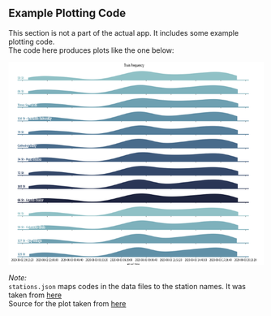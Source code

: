 ## Example Plotting Code

This section is not a part of the actual app. It includes some example plotting code.  
The code here produces plots like the one below:

<img src="image.png" width="700" height="400" />


*Note:*  
`stations.json` maps codes in the data files to the station names. It was taken from [here](http://mtaapi.herokuapp.com/stations)  
Source for the plot taken from [here](https://seaborn.pydata.org/examples/kde_ridgeplot)